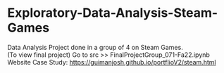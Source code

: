 # Exploratory-Data-Analysis-Steam-Games
Data Analysis Project done in a group of 4 on Steam Games.\
(To view final project) Go to src >> FinalProjectGroup_071-Fa22.ipynb
Website Case Study: https://guimanjosh.github.io/portflioV2/steam.html
